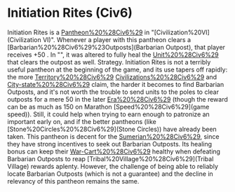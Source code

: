 # Initiation Rites (Civ6)

Initiation Rites is a [Pantheon%20%28Civ6%29](Pantheon) in "[Civilization%20VI](Civilization VI)". Whenever a player with this pantheon clears a [Barbarian%20%28Civ6%29%23Outposts](Barbarian Outpost), that player receives +50 . In "", it was altered to fully heal the [Unit%20%28Civ6%29](unit) that clears the outpost as well.
Strategy.
Initiation Rites is not a terribly useful pantheon at the beginning of the game, and its use tapers off rapidly: the more [Territory%20%28Civ6%29](territory) [Civilizations%20%28Civ6%29](civilizations) and [City-state%20%28Civ6%29](city-states) claim, the harder it becomes to find Barbarian Outposts, and it's not worth the trouble to send units to the poles to clear outposts for a mere 50 in the later [Era%20%28Civ6%29](eras) (though the reward can be as much as 150 on Marathon [Speed%20%28Civ6%29](game speed)). Still, it could help when trying to earn enough to patronize an important early on, and if the better pantheons (like [Stone%20Circles%20%28Civ6%29](Stone Circles)) have already been taken.
This pantheon is decent for the [Sumerian%20%28Civ6%29](Sumerians), since they have strong incentives to seek out Barbarian Outposts. Its healing bonus can keep their [War-Cart%20%28Civ6%29](War-Carts) healthy when defeating Barbarian Outposts to reap [Tribal%20Village%20%28Civ6%29](Tribal Village) rewards aplenty. However, the challenge of being able to reliably locate Barbarian Outposts (which is not a guarantee) and the decline in relevancy of this pantheon remains the same.